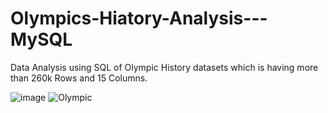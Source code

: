 # Olympics-Hiatory-Analysis---MySQL
Data Analysis using SQL of Olympic History datasets which is having  more than 260k Rows  and 15 Columns.


![image](https://user-images.githubusercontent.com/41924501/208185635-d576d331-94f1-45cb-8b9a-c1eab74921e8.png)
![Olympic](https://user-images.githubusercontent.com/41924501/208184809-a8aaf3a2-c263-4d5d-b3c8-57b25faeb29c.jpg)
